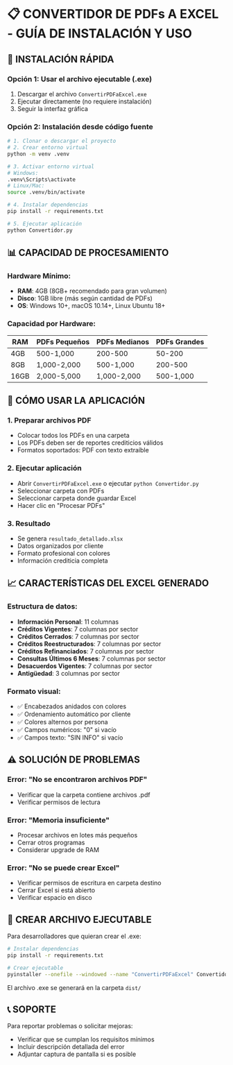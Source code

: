 # 📋 CONVERTIDOR DE PDFs A EXCEL - GUÍA DE INSTALACIÓN Y USO

## 🚀 INSTALACIÓN RÁPIDA

### Opción 1: Usar el archivo ejecutable (.exe)
1. Descargar el archivo `ConvertirPDFaExcel.exe`
2. Ejecutar directamente (no requiere instalación)
3. Seguir la interfaz gráfica

### Opción 2: Instalación desde código fuente
```bash
# 1. Clonar o descargar el proyecto
# 2. Crear entorno virtual
python -m venv .venv

# 3. Activar entorno virtual
# Windows:
.venv\Scripts\activate
# Linux/Mac:
source .venv/bin/activate

# 4. Instalar dependencias
pip install -r requirements.txt

# 5. Ejecutar aplicación
python Convertidor.py
```

## 📊 CAPACIDAD DE PROCESAMIENTO

### Hardware Mínimo:
- **RAM**: 4GB (8GB+ recomendado para gran volumen)
- **Disco**: 1GB libre (más según cantidad de PDFs)
- **OS**: Windows 10+, macOS 10.14+, Linux Ubuntu 18+

### Capacidad por Hardware:
| RAM | PDFs Pequeños | PDFs Medianos | PDFs Grandes |
|-----|--------------|---------------|--------------|
| 4GB | 500-1,000    | 200-500       | 50-200       |
| 8GB | 1,000-2,000  | 500-1,000     | 200-500      |
| 16GB| 2,000-5,000  | 1,000-2,000   | 500-1,000    |

## 🎯 CÓMO USAR LA APLICACIÓN

### 1. Preparar archivos PDF
- Colocar todos los PDFs en una carpeta
- Los PDFs deben ser de reportes crediticios válidos
- Formatos soportados: PDF con texto extraíble

### 2. Ejecutar aplicación
- Abrir `ConvertirPDFaExcel.exe` o ejecutar `python Convertidor.py`
- Seleccionar carpeta con PDFs
- Seleccionar carpeta donde guardar Excel
- Hacer clic en "Procesar PDFs"

### 3. Resultado
- Se genera `resultado_detallado.xlsx`
- Datos organizados por cliente
- Formato profesional con colores
- Información crediticia completa

## 📈 CARACTERÍSTICAS DEL EXCEL GENERADO

### Estructura de datos:
- **Información Personal**: 11 columnas
- **Créditos Vigentes**: 7 columnas por sector
- **Créditos Cerrados**: 7 columnas por sector
- **Créditos Reestructurados**: 7 columnas por sector
- **Créditos Refinanciados**: 7 columnas por sector
- **Consultas Últimos 6 Meses**: 7 columnas por sector
- **Desacuerdos Vigentes**: 7 columnas por sector
- **Antigüedad**: 3 columnas por sector

### Formato visual:
- ✅ Encabezados anidados con colores
- ✅ Ordenamiento automático por cliente
- ✅ Colores alternos por persona
- ✅ Campos numéricos: "0" si vacío
- ✅ Campos texto: "SIN INFO" si vacío

## ⚠️ SOLUCIÓN DE PROBLEMAS

### Error: "No se encontraron archivos PDF"
- Verificar que la carpeta contiene archivos .pdf
- Verificar permisos de lectura

### Error: "Memoria insuficiente"
- Procesar archivos en lotes más pequeños
- Cerrar otros programas
- Considerar upgrade de RAM

### Error: "No se puede crear Excel"
- Verificar permisos de escritura en carpeta destino
- Cerrar Excel si está abierto
- Verificar espacio en disco

## 🔧 CREAR ARCHIVO EJECUTABLE

Para desarrolladores que quieran crear el .exe:
```bash
# Instalar dependencias
pip install -r requirements.txt

# Crear ejecutable
pyinstaller --onefile --windowed --name "ConvertirPDFaExcel" Convertidor.py
```

El archivo .exe se generará en la carpeta `dist/`

## 📞 SOPORTE

Para reportar problemas o solicitar mejoras:
- Verificar que se cumplan los requisitos mínimos
- Incluir descripción detallada del error
- Adjuntar captura de pantalla si es posible